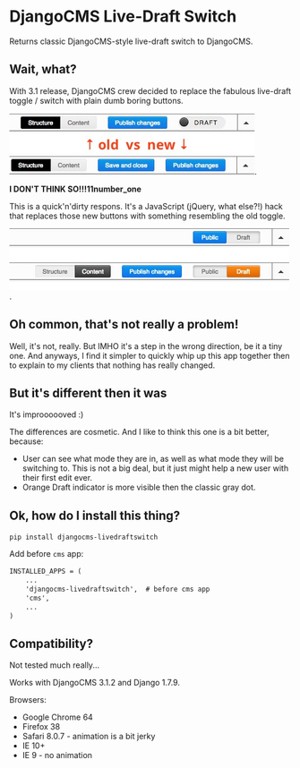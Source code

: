 # DjangoCMS Live-Draft Switch

Returns classic DjangoCMS-style live-draft switch to DjangoCMS.



## Wait, what?

With 3.1 release, DjangoCMS crew decided to replace the fabulous live-draft toggle / switch with 
plain dumb boring buttons.

![The change in 3.1](https://raw.githubusercontent.com/frnhr/djangocms-livedraftswitch/master/docs/img/djangocms_toolbar_dilema.jpg).

**I DON'T THINK SO!!!11number_one**

This is a quick'n'dirty respons. It's a JavaScript (jQuery, what else?!) hack that replaces those 
new buttons with something resembling the old toggle. 

![Toggle that this app provides](https://raw.githubusercontent.com/frnhr/djangocms-livedraftswitch/master/docs/img/the_new_toggle.jpg).



## Oh common, that's not really a problem!

Well, it's not, really. But IMHO it's a step in the wrong direction, be it a tiny one. 
And anyways, I find it simpler to quickly whip up this app together then to explain to my clients 
that nothing has really changed.
  
  
  
## But it's different then it was
 
It's improooooved :)

The differences are cosmetic. And I like to think this one is a bit better, because:

 - User can see what mode they are in, as well as what mode they will be switching to. This is not 
   a big deal, but it just might help a new user with their first edit ever.
 - Orange Draft indicator is more visible then the classic gray dot.
 
 
 
## Ok, how do I install this thing?

    pip install djangocms-livedraftswitch
    
Add before `cms` app:
    
    INSTALLED_APPS = (
        ...
        'djangocms-livedraftswitch',  # before cms app
        'cms',
        ...
    )
 

## Compatibility?

Not tested much really...

Works with DjangoCMS 3.1.2 and Django 1.7.9.

Browsers: 
 * Google Chrome 64
 * Firefox 38
 * Safari 8.0.7  - animation is a bit jerky
 * IE 10+
 * IE 9 - no animation